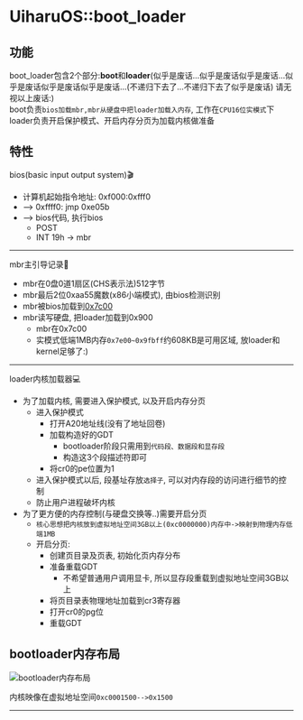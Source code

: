 # UiharuOS::boot_loader

## 功能
boot_loader包含2个部分:**boot**和**loader**(似乎是废话...似乎是废话似乎是废话...似乎是废话似乎是废话似乎是废话...(不递归下去了...不递归下去了似乎是废话) 请无视以上废话:) <br/>
boot负责```bios加载mbr,mbr从硬盘中把loader加载入内存```, 工作在```CPU16位实模式```下 <br/>
loader负责开启保护模式、开启内存分页为加载内核做准备

## 特性
bios(basic input output system)🎬 <br/>

+ 计算机起始指令地址: 0xf000:0xfff0
+ --> 0xffff0: jmp 0xe05b
+ --> bios代码, 执行bios
    - POST
    - INT 19h -> mbr

<hr/>
mbr主引导记录📝  <br/>

+ mbr在0盘0道1扇区(CHS表示法)512字节
+ mbr最后2位0xaa55魔数(x86小端模式), 由bios检测识别
+ mbr被bios加载到[0x7c00](http://www.ruanyifeng.com/blog/2015/09/0x7c00.html)
+ mbr读写硬盘, 把loader加载到0x900
    + mbr在0x7c00
    + 实模式低端1MB内存```0x7e00~0x9fbff```约608KB是可用区域, 放loader和kernel足够了:)

<hr/>
loader内核加载器💻  <br/>

+ 为了加载内核, 需要进入保护模式, 以及开启内存分页
    + 进入保护模式
        + 打开A20地址线(没有了地址回卷)
        + 加载构造好的GDT
            - bootloader阶段只需用到```代码段、数据段和显存段```
            - 构造这3个段描述符即可
        + 将cr0的pe位置为1
    + 进入保护模式以后, 段基址存放```选择子```, 可以对内存段的访问进行细节的控制
    + 防止用户进程破坏内核
+ 为了更方便的内存控制(与硬盘交换等..)需要开启分页
    + ```核心思想把内核放到虚拟地址空间3GB以上(0xc0000000)内存中->映射到物理内存低端1MB```
    + 开启分页:
        + 创建页目录及页表, 初始化页内存分布
        + 准备重载GDT
            - 不希望普通用户调用显卡, 所以显存段重载到虚拟地址空间3GB以上
        + 将页目录表物理地址加载到cr3寄存器
        + 打开cr0的pg位
        + 重载GDT

## bootloader内存布局
![bootloader内存布局](https://cloud.githubusercontent.com/assets/10671733/20513472/00ac3f46-b0c1-11e6-96c8-a3302e6e6c83.png)

内核映像在虚拟地址空间```0xc0001500-->0x1500```
<hr/>

